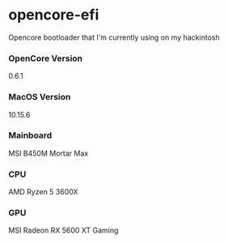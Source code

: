 # opencore-efi
Opencore bootloader that I'm currently using on my hackintosh

### OpenCore Version 
0.6.1

### MacOS Version
10.15.6

### Mainboard
MSI B450M Mortar Max

### CPU
AMD Ryzen 5 3600X

### GPU
MSI Radeon RX 5600 XT Gaming
